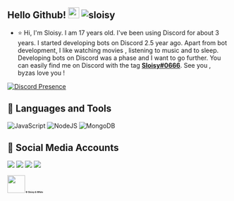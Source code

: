 
## Hello Github! <img src="https://cdn.discordapp.com/emojis/888711638755188766.png" width="25px"> <img src="https://komarev.com/ghpvc/?username=byzasn&label=Numbers%20of%20visitors&color=ff4600" alt="sloisy" />

- ⭐ Hi, I'm Sloisy. I am 17 years old. I've been using Discord for about 3 years. I started developing bots on Discord 2.5 year ago. Apart from bot development, I like watching movies , listening to music and to sleep. Developing bots on Discord was a phase and I want to go further. You can easily find me on Discord with the tag **[Sloisy#0666](https://discord.com/users/451059836172501013)**. See you , byzas love you !


 
[![Discord Presence](https://lanyard-profile-readme.vercel.app/api/451059836172501013?theme=dark&bg=18191c&animated=false&hideDiscrim=true&borderRadius=30px)](https://discord.com/users/451059836172501013)

## 🔧 Languages and Tools
![JavaScript](https://img.shields.io/badge/javascript-%23323330.svg?style=for-the-badge&logo=javascript&logoColor=%23F7DF1E)
![NodeJS](https://img.shields.io/badge/node.js-6DA55F?style=for-the-badge&logo=node.js&logoColor=white)
![MongoDB](https://img.shields.io/badge/MongoDB-%234ea94b.svg?style=for-the-badge&logo=mongodb&logoColor=white)

## 📱 Social Media Accounts
<p align="left">
<a href="https://twitch.tv/sloisy" target"blank_"><img src="https://img.shields.io/badge/Twitch-9146FF?style=for-the-badge&logo=twitch&logoColor=white"></a>
<a href="https://open.spotify.com/user/ooy6tj4hbrxfxmjoq2xdbnia4" target"blank_"><img src="https://img.shields.io/badge/Spotify%20-1ed760.svg?&style=for-the-badge&logo=spotify&logoColor=white"></a>
<a href="https://discord.com/users/451059836172501013" target"blank_"><img src="https://img.shields.io/badge/Discord-FFFFFF?style=for-the-badge&logo=discord&logoColor=black"></a>
 <a href="https://www.youtube.com/channel/UCu5G0lsHae9pZVAZLoJ1GBQ/videos" target"blank_"><img src="https://img.shields.io/badge/YouTube-FF0000?style=for-the-badge&logo=youtube&logoColor=white"></a>
</p>

<h1 style="font-size:35%;"><img src = "https://cdn.discordapp.com/emojis/813841028288741487.png" high="25px" width="40px"> © Sloisy & White</h1>

